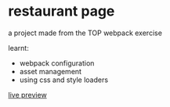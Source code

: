 # restaurant page

a project made from the TOP webpack exercise

learnt:

- webpack configuration
- asset management
- using css and style loaders

[live preview](https://seinlusnyongesa.github.io/restaurantpage/)
